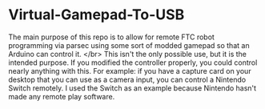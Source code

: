 # Virtual-Gamepad-To-USB
The main purpose of this repo is to allow for remote FTC robot programming via parsec using some sort of modded gamepad so that an Arduino can control it. &lt;/br> This isn't the only possible use, but it is the intended purpose. If you modified the controller properly, you could control nearly anything with this. For example: if you have a capture card on your desktop that you can use as a camera input, you can control a Nintendo Switch remotely. I used the Switch as an example because Nintendo hasn't made any remote play software.

